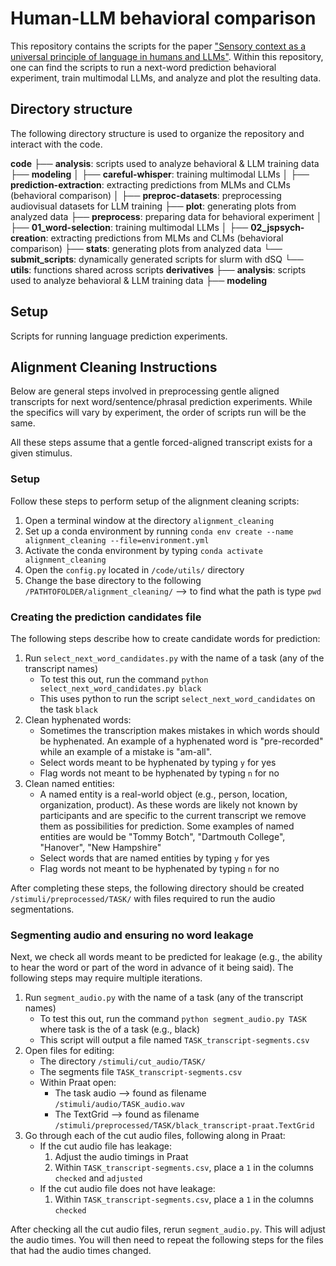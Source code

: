 # Human-LLM behavioral comparison

This repository contains the scripts for the paper ["Sensory context as a universal principle of language in humans and LLMs"](https://osf.io/preprints/psyarxiv/nz5eg_v1?view_only=). Within this repository, one can find the scripts to run a next-word prediction behavioral experiment, train multimodal LLMs, and analyze and plot the resulting data.

## Directory structure

The following directory structure is used to organize the repository and interact with the code.

**code**
├── **analysis**: scripts used to analyze behavioral & LLM training data
├── **modeling**
│   ├── **careful-whisper**: training multimodal LLMs
│   ├── **prediction-extraction**: extracting predictions from MLMs and CLMs (behavioral comparison)
│   ├── **preproc-datasets**: preprocessing audiovisual datasets for LLM training
├── **plot**: generating plots from analyzed data 
├── **preprocess**: preparing data for behavioral experiment
│   ├── **01_word-selection**: training multimodal LLMs
│   ├── **02_jspsych-creation**: extracting predictions from MLMs and CLMs (behavioral comparison)
├── **stats**: generating plots from analyzed data 
└── **submit_scripts**: dynamically generated scripts for slurm with dSQ
└── **utils**: functions shared across scripts
**derivatives**
├── **analysis**: scripts used to analyze behavioral & LLM training data
├── **modeling**


## Setup

Scripts for running language prediction experiments.

## Alignment Cleaning Instructions

Below are general steps involved in preprocessing gentle aligned transcripts for next word/sentence/phrasal prediction experiments. While the specifics will vary by experiment, the order of scripts run will be the same.

All these steps assume that a gentle forced-aligned transcript exists for a given stimulus. 

### Setup

Follow these steps to perform setup of the alignment cleaning scripts:
1. Open a terminal window at the directory `alignment_cleaning` 
2. Set up a conda environment by running `conda env create --name alignment_cleaning --file=environment.yml`
3. Activate the conda environment by typing `conda activate alignment_cleaning`
4. Open the `config.py` located in `/code/utils/` directory
5. Change the base directory to the following `/PATHTOFOLDER/alignment_cleaning/` --> to find what the path is type `pwd`

### Creating the prediction candidates file 

The following steps describe how to create candidate words for prediction:

1. Run `select_next_word_candidates.py` with the name of a task (any of the transcript names)
	- To test this out, run the command `python select_next_word_candidates.py black`
	- This uses python to run the script `select_next_word_candidates` on the task `black`
2. Clean hyphenated words:
	- Sometimes the transcription makes mistakes in which words should be hyphenated. An example of a hyphenated word is "pre-recorded" while an example of a mistake is "am-all".
	- Select words meant to be hyphenated by typing `y` for yes
	- Flag words not meant to be hyphenated by typing `n` for no
3. Clean named entities:
	- A named entity is a real-world object (e.g., person, location, organization, product). As these words are likely not known by participants and are specific to the current transcript we remove them as possibilities for prediction. Some examples of named entities are would be "Tommy Botch", "Dartmouth College", "Hanover", "New Hampshire"
	- Select words that are named entities by typing `y` for yes
	- Flag words not meant to be hyphenated by typing `n` for no

After completing these steps, the following directory should be created `/stimuli/preprocessed/TASK/` with files required to run the audio segmentations.

### Segmenting audio and ensuring no word leakage

Next, we check all words meant to be predicted for leakage (e.g., the ability to hear the word or part of the word in advance of it being said). The following steps may require multiple iterations.

1. Run `segment_audio.py` with the name of a task (any of the transcript names)
	- To test this out, run the command `python segment_audio.py TASK` where task is the of a task (e.g., black)
	- This script will output a file named `TASK_transcript-segments.csv`
2. Open files for editing:
	- The directory `/stimuli/cut_audio/TASK/`
	- The segments file `TASK_transcript-segments.csv`
	- Within Praat open:
		- The task audio --> found as filename `/stimuli/audio/TASK_audio.wav`
		- The TextGrid --> found as filename `/stimuli/preprocessed/TASK/black_transcript-praat.TextGrid`
3. Go through each of the cut audio files, following along in Praat:
	- If the cut audio file has leakage:
		1. Adjust the audio timings in Praat
		2. Within `TASK_transcript-segments.csv`, place a `1` in the columns `checked` and `adjusted`
	- If the cut audio file does not have leakage:
		1. Within `TASK_transcript-segments.csv`, place a `1` in the columns `checked`

After checking all the cut audio files, rerun `segment_audio.py`. This will adjust the audio times. You will then need to repeat the following steps for the files that had the audio times changed.